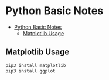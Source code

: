# Python Basic Notes

<!-- TOC -->

- [Python Basic Notes](#python-basic-notes)
  - [Matplotlib Usage](#matplotlib-usage)

<!-- /TOC -->

## Matplotlib Usage

```bash
pip3 install matplotlib
pip3 install ggplot
```
